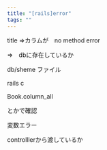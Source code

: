 ```yaml
---
title: "[rails]error"
tags: ""
---
```


title =>カラムが　no method error

=>　dbに存在しているか

db/sheme ファイル

rails c

Book.column_all

とかで確認

変数エラー

controlllerから渡しているか
